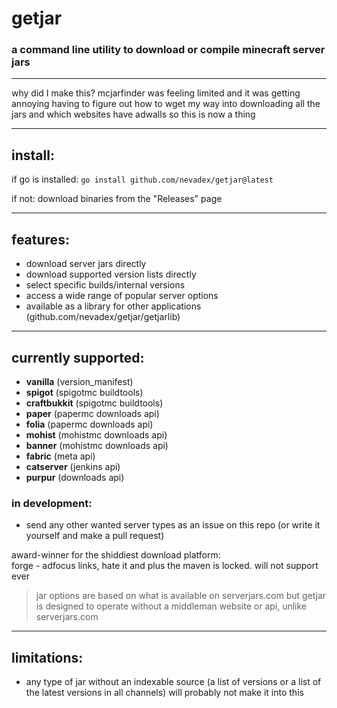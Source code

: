 # getjar
### a command line utility to download or compile minecraft server jars

---

why did I make this? mcjarfinder was feeling limited and it was getting annoying having to figure out how to wget my way into downloading all the jars and which websites have adwalls so this is now a thing

---

## install:

if go is installed: `go install github.com/nevadex/getjar@latest`

if not: download binaries from the "Releases" page

---

## features:

- download server jars directly
- download supported version lists directly
- select specific builds/internal versions
- access a wide range of popular server options
- available as a library for other applications (github.com/nevadex/getjar/getjarlib)

---

## currently supported:

- **vanilla** (version_manifest)
- **spigot** (spigotmc buildtools)
- **craftbukkit** (spigotmc buildtools)
- **paper** (papermc downloads api)
- **folia** (papermc downloads api)
- **mohist** (mohistmc downloads api)
- **banner** (mohistmc downloads api)
- **fabric** (meta api)
- **catserver** (jenkins api)
- **purpur** (downloads api)


### in development:

- send any other wanted server types as an issue on this repo (or write it yourself and make a pull request)

award-winner for the shiddiest download platform:  
forge - adfocus links, hate it and plus the maven is locked. will not support ever

> jar options are based on what is available on serverjars.com but getjar is designed to operate without a middleman website or api, unlike serverjars.com

---

## limitations:

- any type of jar without an indexable source (a list of versions or a list of the latest versions in all channels) will probably not make it into this
